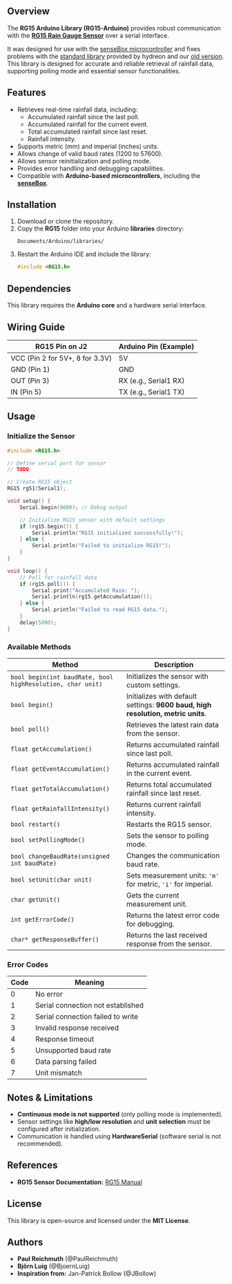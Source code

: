 ## Overview

The **RG15 Arduino Library (RG15-Arduino)** provides robust communication with the [**RG15 Rain Gauge Sensor**](https://rainsensors.com/products/rg-15/) over a serial interface.

It was designed for use with the [senseBox microcontroller](https://sensebox.de/) and fixes problems with the [standard library](https://rainsensors.com/docs/rg-guides/rg-arduino/hydreon-arduino-library/) provided by hydreon and our [old version](https://github.com/sensebox/hydreon-rainsensor-library). This library is designed for accurate and reliable retrieval of rainfall data, supporting polling mode and essential sensor functionalities.

## Features

- Retrieves real-time rainfall data, including:
  - Accumulated rainfall since the last poll.
  - Accumulated rainfall for the current event.
  - Total accumulated rainfall since last reset.
  - Rainfall intensity.
- Supports metric (mm) and imperial (inches) units.
- Allows change of valid baud rates (1200 to 57600).
- Allows sensor reinitialization and polling mode.
- Provides error handling and debugging capabilities.
- Compatible with **Arduino-based microcontrollers**, including the [**senseBox**](https://sensebox.de/).

## Installation

1. Download or clone the repository.
2. Copy the **RG15** folder into your Arduino **libraries** directory:
   ```
   Documents/Arduino/libraries/
   ```
3. Restart the Arduino IDE and include the library:
   ```cpp
   #include <RG15.h>
   ```

## Dependencies

This library requires the **Arduino core** and a hardware serial interface.

## Wiring Guide

| RG15 Pin on J2                  | Arduino Pin (Example) |
| ------------------------------- | --------------------- |
| VCC (Pin 2 for 5V+, 8 for 3.3V) | 5V                    |
| GND (Pin 1)                     | GND                   |
| OUT (Pin 3)                     | RX (e.g., Serial1 RX) |
| IN (Pin 5)                      | TX (e.g., Serial1 TX) |

## Usage

### Initialize the Sensor

```cpp
#include <RG15.h>

// Define serial port for sensor
// TODO

// Create RG15 object
RG15 rg51(Serial1);

void setup() {
    Serial.begin(9600); // Debug output

    // Initialize RG15 sensor with default settings
    if (rg15.begin()) {
        Serial.println("RG15 initialized successfully!");
    } else {
        Serial.println("Failed to initialize RG15!");
    }
}

void loop() {
    // Poll for rainfall data
    if (rg15.poll()) {
        Serial.print("Accumulated Rain: ");
        Serial.println(rg15.getAccumulation());
    } else {
        Serial.println("Failed to read RG15 data.");
    }
    delay(5000);
}
```

### Available Methods

| Method                                                     | Description                                                                      |
| ---------------------------------------------------------- | -------------------------------------------------------------------------------- |
| `bool begin(int baudRate, bool highResolution, char unit)` | Initializes the sensor with custom settings.                                     |
| `bool begin()`                                             | Initializes with default settings: **9600 baud, high resolution, metric units**. |
| `bool poll()`                                              | Retrieves the latest rain data from the sensor.                                  |
| `float getAccumulation()`                                  | Returns accumulated rainfall since last poll.                                    |
| `float getEventAccumulation()`                             | Returns accumulated rainfall in the current event.                               |
| `float getTotalAccumulation()`                             | Returns total accumulated rainfall since last reset.                             |
| `float getRainfallIntensity()`                             | Returns current rainfall intensity.                                              |
| `bool restart()`                                           | Restarts the RG15 sensor.                                                        |
| `bool setPollingMode()`                                    | Sets the sensor to polling mode.                                                 |
| `bool changeBaudRate(unsigned int baudRate)`               | Changes the communication baud rate.                                             |
| `bool setUnit(char unit)`                                  | Sets measurement units: `'m'` for metric, `'i'` for imperial.                    |
| `char getUnit()`                                           | Gets the current measurement unit.                                               |
| `int getErrorCode()`                                       | Returns the latest error code for debugging.                                     |
| `char* getResponseBuffer()`                                | Returns the last received response from the sensor.                              |

### Error Codes

| Code | Meaning                           |
| ---- | --------------------------------- |
| 0    | No error                          |
| 1    | Serial connection not established |
| 2    | Serial connection failed to write |
| 3    | Invalid response received         |
| 4    | Response timeout                  |
| 5    | Unsupported baud rate             |
| 6    | Data parsing failed               |
| 7    | Unit mismatch                     |

## Notes & Limitations

- **Continuous mode is not supported** (only polling mode is implemented).
- Sensor settings like **high/low resolution** and **unit selection** must be configured after initialization.
- Communication is handled using **HardwareSerial** (software serial is not recommended).

## References

- **RG15 Sensor Documentation:** [RG15 Manual](https://rainsensors.com/wp-content/uploads/sites/3/2020/07/rg-15_instructions_sw_1.000.pdf#page=2)

## License

This library is open-source and licensed under the **MIT License**.

## Authors

- **Paul Reichmuth** (@PaulReichmuth)
- **Björn Luig** (@BjoernLuig)
- **Inspiration from:** Jan-Patrick Bollow (@JBollow)
